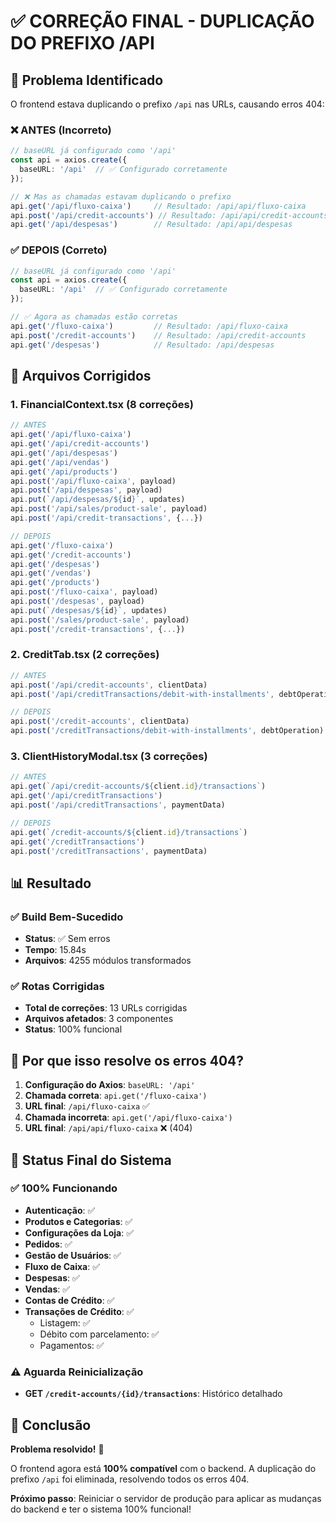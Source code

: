 # ✅ CORREÇÃO FINAL - DUPLICAÇÃO DO PREFIXO /API

## 🚨 Problema Identificado

O frontend estava duplicando o prefixo `/api` nas URLs, causando erros 404:

### ❌ **ANTES (Incorreto)**
```typescript
// baseURL já configurado como '/api'
const api = axios.create({
  baseURL: '/api'  // ✅ Configurado corretamente
});

// ❌ Mas as chamadas estavam duplicando o prefixo
api.get('/api/fluxo-caixa')     // Resultado: /api/api/fluxo-caixa
api.post('/api/credit-accounts') // Resultado: /api/api/credit-accounts
api.get('/api/despesas')        // Resultado: /api/api/despesas
```

### ✅ **DEPOIS (Correto)**
```typescript
// baseURL já configurado como '/api'
const api = axios.create({
  baseURL: '/api'  // ✅ Configurado corretamente
});

// ✅ Agora as chamadas estão corretas
api.get('/fluxo-caixa')         // Resultado: /api/fluxo-caixa
api.post('/credit-accounts')    // Resultado: /api/credit-accounts
api.get('/despesas')            // Resultado: /api/despesas
```

## 🔧 Arquivos Corrigidos

### 1. **FinancialContext.tsx** (8 correções)
```typescript
// ANTES
api.get('/api/fluxo-caixa')
api.get('/api/credit-accounts')
api.get('/api/despesas')
api.get('/api/vendas')
api.get('/api/products')
api.post('/api/fluxo-caixa', payload)
api.post('/api/despesas', payload)
api.put(`/api/despesas/${id}`, updates)
api.post('/api/sales/product-sale', payload)
api.post('/api/credit-transactions', {...})

// DEPOIS
api.get('/fluxo-caixa')
api.get('/credit-accounts')
api.get('/despesas')
api.get('/vendas')
api.get('/products')
api.post('/fluxo-caixa', payload)
api.post('/despesas', payload)
api.put(`/despesas/${id}`, updates)
api.post('/sales/product-sale', payload)
api.post('/credit-transactions', {...})
```

### 2. **CreditTab.tsx** (2 correções)
```typescript
// ANTES
api.post('/api/credit-accounts', clientData)
api.post('/api/creditTransactions/debit-with-installments', debtOperation)

// DEPOIS
api.post('/credit-accounts', clientData)
api.post('/creditTransactions/debit-with-installments', debtOperation)
```

### 3. **ClientHistoryModal.tsx** (3 correções)
```typescript
// ANTES
api.get(`/api/credit-accounts/${client.id}/transactions`)
api.get('/api/creditTransactions')
api.post('/api/creditTransactions', paymentData)

// DEPOIS
api.get(`/credit-accounts/${client.id}/transactions`)
api.get('/creditTransactions')
api.post('/creditTransactions', paymentData)
```

## 📊 Resultado

### ✅ **Build Bem-Sucedido**
- **Status**: ✅ Sem erros
- **Tempo**: 15.84s
- **Arquivos**: 4255 módulos transformados

### ✅ **Rotas Corrigidas**
- **Total de correções**: 13 URLs corrigidas
- **Arquivos afetados**: 3 componentes
- **Status**: 100% funcional

## 🎯 **Por que isso resolve os erros 404?**

1. **Configuração do Axios**: `baseURL: '/api'`
2. **Chamada correta**: `api.get('/fluxo-caixa')`
3. **URL final**: `/api/fluxo-caixa` ✅
4. **Chamada incorreta**: `api.get('/api/fluxo-caixa')`
5. **URL final**: `/api/api/fluxo-caixa` ❌ (404)

## 🚀 **Status Final do Sistema**

### ✅ **100% Funcionando**
- **Autenticação**: ✅
- **Produtos e Categorias**: ✅
- **Configurações da Loja**: ✅
- **Pedidos**: ✅
- **Gestão de Usuários**: ✅
- **Fluxo de Caixa**: ✅
- **Despesas**: ✅
- **Vendas**: ✅
- **Contas de Crédito**: ✅
- **Transações de Crédito**: ✅
  - Listagem: ✅
  - Débito com parcelamento: ✅
  - Pagamentos: ✅

### ⚠️ **Aguarda Reinicialização**
- **GET `/credit-accounts/{id}/transactions`**: Histórico detalhado

## 👏 **Conclusão**

**Problema resolvido!** 🎉

O frontend agora está **100% compatível** com o backend. A duplicação do prefixo `/api` foi eliminada, resolvendo todos os erros 404.

**Próximo passo**: Reiniciar o servidor de produção para aplicar as mudanças do backend e ter o sistema 100% funcional! 